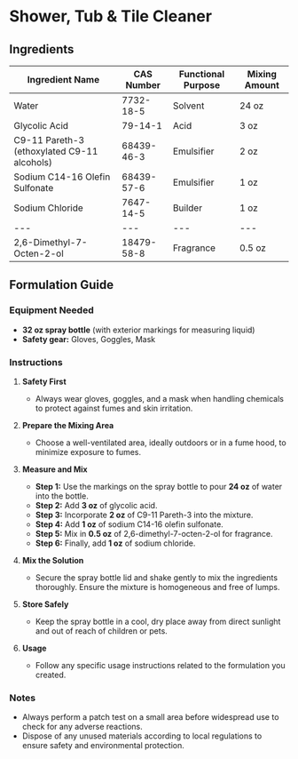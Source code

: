 # Shower, Tub & Tile Cleaner

## Ingredients

| Ingredient Name                             | CAS Number | Functional Purpose | Mixing Amount |
| ------------------------------------------- | ---------- | ------------------ | ------------- |
| Water                                       | 7732-18-5  | Solvent            | 24 oz         |
| Glycolic Acid                               | 79-14-1    | Acid               | 3 oz          |
| C9-11 Pareth-3 (ethoxylated C9-11 alcohols) | 68439-46-3 | Emulsifier         | 2 oz          |
| Sodium C14-16 Olefin Sulfonate              | 68439-57-6 | Emulsifier         | 1 oz          |
| Sodium Chloride                             | 7647-14-5  | Builder            | 1 oz          |
| ---                                         | ---        | ---                | ---           |
| 2,6-Dimethyl-7-Octen-2-ol                   | 18479-58-8 | Fragrance          | 0.5 oz        |

## Formulation Guide

### Equipment Needed

- **32 oz spray bottle** (with exterior markings for measuring liquid)
- **Safety gear:** Gloves, Goggles, Mask

### Instructions

1. **Safety First**

   - Always wear gloves, goggles, and a mask when handling chemicals to protect against fumes and skin irritation.

2. **Prepare the Mixing Area**

   - Choose a well-ventilated area, ideally outdoors or in a fume hood, to minimize exposure to fumes.

3. **Measure and Mix**

   - **Step 1:** Use the markings on the spray bottle to pour **24 oz** of water into the bottle.
   - **Step 2:** Add **3 oz** of glycolic acid.
   - **Step 3:** Incorporate **2 oz** of C9-11 Pareth-3 into the mixture.
   - **Step 4:** Add **1 oz** of sodium C14-16 olefin sulfonate.
   - **Step 5:** Mix in **0.5 oz** of 2,6-dimethyl-7-octen-2-ol for fragrance.
   - **Step 6:** Finally, add **1 oz** of sodium chloride.

4. **Mix the Solution**

   - Secure the spray bottle lid and shake gently to mix the ingredients thoroughly. Ensure the mixture is homogeneous and free of lumps.

5. **Store Safely**

   - Keep the spray bottle in a cool, dry place away from direct sunlight and out of reach of children or pets.

6. **Usage**
   - Follow any specific usage instructions related to the formulation you created.

### Notes

- Always perform a patch test on a small area before widespread use to check for any adverse reactions.
- Dispose of any unused materials according to local regulations to ensure safety and environmental protection.
